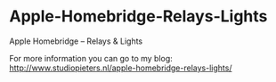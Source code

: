 # Apple-Homebridge-Relays-Lights
Apple Homebridge – Relays &amp; Lights

For more information you can go to my blog: http://www.studiopieters.nl/apple-homebridge-relays-lights/

